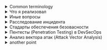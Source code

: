 
<details>
<summary>Common terminology</summary>

**ВНД** - внутренний нормативный документ.

**Уязвимость** - мискомнфигурации или баг с помощью которой можно провести эксплуатацию
**Угроза** - какая-то атака в которой могут проэксплуатировать уязвимость
**Риск** - вероятность реализации атаки

**SDL** - Software development lifecycle
**SCA** - Software composition analysis(анализ используемых библиотек )
**SSDLC** (Secure Software Development Life Cycle) фокусируется на функционале, сроках и качестве

**SIEM** - Это класс решений, которые собирают, анализируют и коррелируют события безопасности из разных источников в инфраструктуре, чтобы обнаруживать инциденты и реагировать на них.

**IAST (Interactive Application Security Testing)** — метод тестирования безопасности приложений, который анализирует их во время выполнения, сочетая подходы SAST и DAST.

**IDS/IPS (Intrusion Detection/Prevention System)** — системы обнаружения **(IDS)** и предотвращения **(IPS)** вторжений, которые выявляют и/или блокируют вредоносную активность в сети.

**RASP (Runtime Application Self-Protection)** — технология, встроенная в приложение, которая в реальном времени обнаруживает и блокирует атаки изнутри приложения.

**Red Team** - группа специалистов по кибербезопасности, которая имитирует действия злоумышленников для проверки защищённости организации.

**Bug Bounty** — программа вознаграждения, в рамках которой компания платит исследователям за обнаружение и сообщение о найденных уязвимостях.

**ZTNA** - Концепция нулевого доверия zero trust network access

**SASE** - концепция безопасного доступа к ресурсаам SECURE ACCESS SERVICE EDGE

**CVSS** - Common Vulnerability Scoring System ,шкала от 0 до 10, которая показывает, насколько опасна уязвимость

</details>
<details>
<summary>Что я реализовал</summary>
1. Встраивание SAST и SCA

Я добавил SAST Static Application Security Testing (Semgrep, Checkmarx) на ранних этапах пайплайна.

Интеграция Software Composition Analysis (Dependency-Check, Snyk, OWASP Dependency-Track) для поиска уязвимостей в сторонних библиотеках.

Автоматический fail build при критических уязвимостях.

Из того что попробовал, но еще не заимлементил
DefectDojo — это DevSecOps платформа, система отслеживания ошибок и уязвимостей. Она обладает функциями для работы с отчётами, включая возможность запоминания ложных срабатываний и удаления дубликатов. DefectDojo интегрируется с JIRA, умеет сохранять метрики и строить графики их изменения.

2. DAST и тестирование на стейджинге

Автоматический запуск DAST Dynamic Application Security Testing (OWASP ZAP) после деплоя в тестовое окружение.


3. Shift-left и параллелизация

Перенос проверки качества и безопасности на ранние стадии (до сборки контейнеров).

Параллельное выполнение тестов (юнит, интеграционные, безопасность) для сокращения времени пайплайна.

4. Безопасность контейнеров и образов

Я добавил image scanning Trivy перед деплоем.

Принудительное использование минимальных базовых образов (distroless, alpine).

Автоматическое обновление образов через Renovate/Dependabot.

5. Безопасное хранение секретов

Автоматическая проверка на утечки секретов (Gitleaks) в коммитах.

Интеграция с Bank-vaults

6. Политики инфраструктуры как код

Валидация Terraform/Helm через Checkov, tfsec, Polaris.

Автоматический policy-as-code enforcement (OPA, Conftest) в пайплайне.

7. Метрики и наблюдаемость

Логирование времени каждого шага пайплайна для оптимизации.

Сбор метрик по числу уязвимостей, времени сборки, частоте релизов.

Настройка уведомлений в Slack/Teams о результатах тестов безопасности.

8. Контроль артефактов и supply chain security

Подписание артефактов и контейнеров (Cosign, Sigstore).
</details>
<details>
<summary>Иные вопросы</summary>
Aqua Security — платформа для защиты контейнеров, Kubernetes и облачных сред. Она обеспечивает сканирование уязвимостей образов, контроль конфигураций, runtime-защиту и соблюдение политик безопасности.
https://www.aquasec.com

Prisma Cloud — решение от Palo Alto Networks для комплексной защиты облаков. Оно охватывает CNAPP-функции (Cloud Native Application Protection Platform): контроль IaC, мониторинг уязвимостей, защита контейнеров, API-безопасность и управление соответствием.
https://www.paloaltonetworks.com/prisma/cloud

NeuVector (часть SUSE) — инструмент для сегментации сетевого трафика в Kubernetes, обнаружения атак и предотвращения вторжений. Он обеспечивает контейнерный firewall, контроль трафика в реальном времени и автоматическое реагирование.
https://open-docs.neuvector.com
https://open-docs.neuvector.com/basics/requirements/

#### Как можно скарелировать результаты разных типов анализаторов безопасти? ####

DefectDojo как раз решает эту задачу. Он умеет импортировать результаты разных сканеров, нормализовать их, а затем дедуплицировать находки по CWE/CVE/endpoint. Например, если SAST нашёл XSS, а DAST её подтвердил, в DefectDojo это будет одна уязвимость с несколькими источниками подтверждения.

#### Примеры практик по моделированю угроз ####
	STRIDE-анализ Классификация угроз по шести категориям: Spoofing, Tampering, Repudiation, Information disclosure, Denial of service, Elevation of privilege.
Применяется для анализа архитектуры приложения или инфраструктуры.

	PASTA (Process for Attack Simulation and Threat Analysis)
7-этапный процесс: от бизнес-контекста до технических уязвимостей и моделирования атак.
Хорошо подходит для систем с высокой степенью регуляции и сложной бизнес-логикой.


</details>

<details>
<summary>Расследование инцидента</summary>

0) Подготовка (до инцидента)

Роли и RACI: Incident Commander (IC), SecEng/Blue Team, App/Dev, SRE/Platform, Legal/PR, DPO.

Каналы: war-room (чат/мост), шаблоны тикетов, плейбуки по типам инцидентов (утечка секретов, supply-chain, RCE, DoS, компрометация контейнера и т.д.).

Источники данных: SIEM, EDR, WAF, k8s audit, cloud trails, Git/CI logs, registry/artifact repo, SBOM, секрет-менеджер.

Политики: сбор и хранение логов, цепочка хранения доказательств, требования регуляторов.

1) Обнаружение и активация

Триггеры: алерты (SIEM/EDR/WAF), сообщения баг-баунти, пользовательские жалобы, аномалии в CI/CD.

Действия: IC назначен, создаётся инцидент-тикет, включается журнал событий, фиксируется «T0».

2) Первичная триажировка (15–30 мин)

Вопросы: что случилось, насколько критично, какие активы под угрозой?

Действия: быстрая проверка сигналов, валидация истинности, присвоение SEV/приоритета, выбор плейбука.

Артефакты: карточка инцидента с кратким описанием, рабочая гипотеза.

3) Сдерживание (containment)

Краткосрочно: изоляция узлов/подов, ротация ключей/токенов, отключение уязвимого эндпоинта/фича-флага, временный WAF-правил.

Среднесрочно: блок листы в IdP, ограничение сетевых политик, остановка заражённых джобов в CI.

Принцип: «снимать снимки до вмешательств» (диски/образы/журналы).

4) Сбор и сохранение доказательств (forensics readiness)

Где смотреть: k8s audit, cloud trails, Git commit/push/PR history, CI runner logs, контейнерные образы и слои, системные журналы, VPC Flow, WAF/IDS.

Что сохранить: дампы, хеши образов/файлов, экспорт логов с метаданными и временем, версии IaC/манифестов.

Оформление: цепочка хранения (кто, когда, что получил), неизменяемое хранилище.

5) Расширение периметра/скоупинг

Цель: определить границы компрометации по людям, системам, времени.

Методы: IOC hunting (хеши/домены/паттерны), поведенческий анализ, граф вызовов, инвентаризация зависимостей по SBOM.

Вывод: список затронутых систем/данных/учёток + матрица воздействия.

6) Анализ первопричины (RCA)

Категории: уязвимость кода/зависимости (SAST/DAST/SCA), секрет в репозитории, ошибочное IaC/политики, конфиг в проде, компрометация пайплайна/раннера, социнжиниринг.

Техники: таймлайн T0→Tn, маппинг на ATT&CK, повтор воспроизведения в «песочнице», дифф конфигураций/манифестов, сравнение образов (before/after).

7) Устранение и ликвидация

Код/зависимости: фикс → PR → проверки (SAST/SCA/тесты) → релиз через CD. Ротация секретов автоматизировано (Vault/KMS).

Инфраструктура: патчи ОС/агентов, пересборка образов, ревокация и выпуск новых сертификатов/ключей, переразвёртывание через GitOps.

Учётки/доступ: принудительный logout, парольные/ключевые ротации, корректировка RBAC/ABAC.

8) Восстановление и валидация

Возврат сервиса: по этапам (канареечный/blue-green), наблюдаемость повышена.

Тесты: регрессия, спеки безопасности, хаос-пробы ограниченного масштаба.

Критерии выхода: ошибки/латентность в норме, отсутствие повторных IOC, все временные меры сняты или замещены постоянными.

9) Коммуникации и соответствие

Внутренние: статус-апдейты по расписанию, сводка риска для менеджмента.

Внешние: клиенты, регуляторы, партнёры (сроки/обязательства по уведомлениям).

Материалы: факт-лист (что/когда/кого затронуло/что сделано/что дальше), согласованные формулировки с Legal/PR.

10) Пост-инцидентный разбор (через 24–72 ч)

Документы: RCA (5-Why/Fishbone), таймлайн, что сработало/что нет, гигиена алертов (шум/покрытие).

Решения: какие контроли и где «shift-left» (правила SAST/SCA, секрет-сканеры до merge, политика образов, подпись артефактов, policy-as-code).

План работ: задачи в бэклог с приоритетами и владельцами.

11) Встраивание уроков в DevSecOps

CI/CD: обязательные гейты (SAST/SCA/secret scan, IaC-проверки, контейнерные политики, image signing/verify), SBOM публикация, provenance (SLSA-уровни).

Репозитории: защищённые ветки, обязательный code-review + security-review для критичных изменений, шаблоны PR.

Платформа: минимизация привилегий, сетевые политики, runtime-защита, автопатчинг базовых образов, централизованная ротация секретов.

Наблюдаемость: единые корелляции логов, трассировка, детект-правила по MITRE, регулярные purple-team-сессии.

Быстрые артефакты (шаблоны)

Карточка инцидента: ID, SEV, владельцы, описание, гипотеза, затронуто, временные меры, следующие шаги, T0…Tn таймлайн, ссылки на логи/доки.

Чек-лист доказательств: k8s audit, cloud trails, Git/PR/CI, registry, WAF/IDS, EDR, системные логи, секрет-менеджер.

Критерии «Done»: SEV↓, IOC=0, ротации завершены, фикс в проде, мониторинг/алерты обновлены, пост-мортем опубликован.

Метрики для бизнеса и качества процесса

MTTD, MTTC, MTTR, % инцидентов, закрытых без повторной компрометации 30/90 дней, доля «shift-left» фиксов, покрытие SBOM, среднее время ротации секретов, доля билдов с подписанными артефактами.
</details>



<details>
<summary>Стадарты обеспечения безовасности</summary>
1. GDPR (General Data Protection Regulation)

Что это: Регламент ЕС по защите персональных данных.

Цель: Защита личной информации граждан ЕС, обеспечение прозрачности обработки данных.

Ключевые требования:

Сбор и обработка данных только с согласия или на законных основаниях.

Право пользователей на доступ, исправление и удаление своих данных.

Уведомление о нарушениях персональных данных в течение 72 часов.

Назначение DPO (Data Protection Officer) при необходимости.

2. SOC 2 (System and Organization Controls 2)

Что это: Стандарт аудита безопасности для сервисных компаний (особенно облачных и SaaS).

Цель: Подтвердить, что организация безопасно обрабатывает данные клиентов.

Ключевые принципы (Trust Service Criteria):

Security: защита данных от несанкционированного доступа.

Availability: доступность системы для клиентов.

Processing Integrity: корректная обработка данных.

Confidentiality: конфиденциальность данных.

Privacy: соблюдение правил конфиденциальности.

3. HIPAA (Health Insurance Portability and Accountability Act)

Что это: Закон США о защите медицинской информации.

Цель: Защита персональных медицинских данных пациентов и безопасный обмен информацией между организациями здравоохранения.

Ключевые требования:
Защита электронных медицинских данных (ePHI).
Административные, физические и технические меры безопасности.
Политики и процедуры для минимизации риска утечки данных.

Подписание договоров с партнёрами, которые обрабатывают медицинские данные (BAA — Business Associate Agreement).
</details>

<details>
<summary>Пентесты (Penetration Testing) в DevSecOps</summary>


В DevSecOps пентесты интегрируются в CI/CD, чтобы находить уязвимости на ранних этапах разработки и не задерживать релизы. Опыт может включать:

Автоматизированное тестирование:
Использование SAST (Static Application Security Testing) и DAST (Dynamic Application Security Testing) инструментов.
Интеграция сканеров в пайплайн (например, SonarQube, Checkmarx, OWASP ZAP, Burp Suite).

Ручное тестирование:
Анализ бизнес-логики, авторизации, аутентификации.
Поиск уязвимостей OWASP Top 10.

Отчётность и рекомендации:
Составление отчётов с классификацией критичности.
Предложения по исправлению в рамках DevSecOps процесса.
</details>
<details>
<summary>Анализ вектора атак (Attack Vector Analysis)</summary>

Это исследование того, как злоумышленник может проникнуть в систему. В DevSecOps это помогает предотвращать уязвимости до продакшена. Опыт может включать:

Моделирование угроз (Threat Modeling):
Использование STRIDE или PASTA для оценки рисков.
Определение потенциальных точек входа и слабых мест в приложениях.

Анализ кода и инфраструктуры:
Ревью IaC (Infrastructure as Code) — Terraform, Ansible, Kubernetes манифесты.
Поиск misconfigurations, открытых портов, слабых политик RBAC.

Отслеживание цепочек атак:
Построение kill chain модели для понимания, как атака может развиваться.
Приоритизация исправлений в CI/CD пайплайне.
</details>
<details>
<summary>another point</summary>

smth

</details>